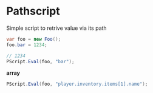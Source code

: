# Pathscript
Simple script to retrive value via its path

```cs
var foo = new Foo();
foo.bar = 1234;

// 1234
PScript.Eval(foo, "bar");
```


__array__
```cs
PScript.Eval(foo, "player.inventory.items[1].name");
```
